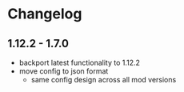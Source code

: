 # Changelog

## 1.12.2 - 1.7.0

- backport latest functionality to 1.12.2
- move config to json format
    - same config design across all mod versions
